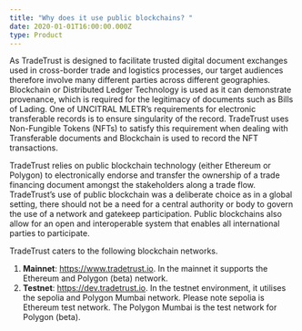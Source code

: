 ```yaml
---
title: "Why does it use public blockchains? "
date: 2020-01-01T16:00:00.000Z
type: Product
---
```


As TradeTrust is designed to facilitate trusted digital document exchanges used in cross-border trade and logistics processes, our target audiences therefore involve many different parties across different geographies. Blockchain or Distributed Ledger Technology is used as it can demonstrate provenance, which is required for the legitimacy of documents such as Bills of Lading. One of UNCITRAL MLETR’s requirements for electronic transferable records is to ensure singularity of the record. TradeTrust uses Non-Fungible Tokens (NFTs) to satisfy this requirement when dealing with Transferable documents and Blockchain is used to record the NFT transactions.

TradeTrust relies on public blockchain technology (either Ethereum or Polygon) to electronically endorse and transfer the ownership of a trade financing document amongst the stakeholders along a trade flow. TradeTrust’s use of public blockchain was a deliberate choice as in a global setting, there should not be a need for a central authority or body to govern the use of a network and gatekeep participation. Public blockchains also allow for an open and interoperable system that enables all international parties to participate.

TradeTrust caters to the following blockchain networks.

1. **Mainnet**: <https://www.tradetrust.io>. In the mainnet it supports the Ethereum and Polygon (beta) network.
2. **Testnet**: <https://dev.tradetrust.io>. In the testnet environment, it utilises the sepolia and Polygon Mumbai network. Please note sepolia is Ethereum test network. The Polygon Mumbai is the test network for Polygon (beta).
